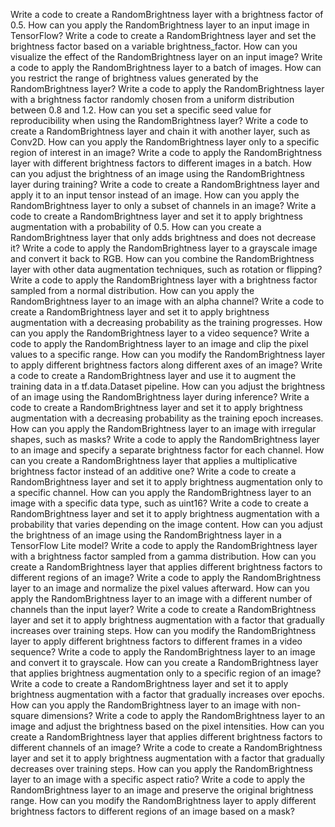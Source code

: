 Write a code to create a RandomBrightness layer with a brightness factor of 0.5.
How can you apply the RandomBrightness layer to an input image in TensorFlow?
Write a code to create a RandomBrightness layer and set the brightness factor based on a variable brightness_factor.
How can you visualize the effect of the RandomBrightness layer on an input image?
Write a code to apply the RandomBrightness layer to a batch of images.
How can you restrict the range of brightness values generated by the RandomBrightness layer?
Write a code to apply the RandomBrightness layer with a brightness factor randomly chosen from a uniform distribution between 0.8 and 1.2.
How can you set a specific seed value for reproducibility when using the RandomBrightness layer?
Write a code to create a RandomBrightness layer and chain it with another layer, such as Conv2D.
How can you apply the RandomBrightness layer only to a specific region of interest in an image?
Write a code to apply the RandomBrightness layer with different brightness factors to different images in a batch.
How can you adjust the brightness of an image using the RandomBrightness layer during training?
Write a code to create a RandomBrightness layer and apply it to an input tensor instead of an image.
How can you apply the RandomBrightness layer to only a subset of channels in an image?
Write a code to create a RandomBrightness layer and set it to apply brightness augmentation with a probability of 0.5.
How can you create a RandomBrightness layer that only adds brightness and does not decrease it?
Write a code to apply the RandomBrightness layer to a grayscale image and convert it back to RGB.
How can you combine the RandomBrightness layer with other data augmentation techniques, such as rotation or flipping?
Write a code to apply the RandomBrightness layer with a brightness factor sampled from a normal distribution.
How can you apply the RandomBrightness layer to an image with an alpha channel?
Write a code to create a RandomBrightness layer and set it to apply brightness augmentation with a decreasing probability as the training progresses.
How can you apply the RandomBrightness layer to a video sequence?
Write a code to apply the RandomBrightness layer to an image and clip the pixel values to a specific range.
How can you modify the RandomBrightness layer to apply different brightness factors along different axes of an image?
Write a code to create a RandomBrightness layer and use it to augment the training data in a tf.data.Dataset pipeline.
How can you adjust the brightness of an image using the RandomBrightness layer during inference?
Write a code to create a RandomBrightness layer and set it to apply brightness augmentation with a decreasing probability as the training epoch increases.
How can you apply the RandomBrightness layer to an image with irregular shapes, such as masks?
Write a code to apply the RandomBrightness layer to an image and specify a separate brightness factor for each channel.
How can you create a RandomBrightness layer that applies a multiplicative brightness factor instead of an additive one?
Write a code to create a RandomBrightness layer and set it to apply brightness augmentation only to a specific channel.
How can you apply the RandomBrightness layer to an image with a specific data type, such as uint16?
Write a code to create a RandomBrightness layer and set it to apply brightness augmentation with a probability that varies depending on the image content.
How can you adjust the brightness of an image using the RandomBrightness layer in a TensorFlow Lite model?
Write a code to apply the RandomBrightness layer with a brightness factor sampled from a gamma distribution.
How can you create a RandomBrightness layer that applies different brightness factors to different regions of an image?
Write a code to apply the RandomBrightness layer to an image and normalize the pixel values afterward.
How can you apply the RandomBrightness layer to an image with a different number of channels than the input layer?
Write a code to create a RandomBrightness layer and set it to apply brightness augmentation with a factor that gradually increases over training steps.
How can you modify the RandomBrightness layer to apply different brightness factors to different frames in a video sequence?
Write a code to apply the RandomBrightness layer to an image and convert it to grayscale.
How can you create a RandomBrightness layer that applies brightness augmentation only to a specific region of an image?
Write a code to create a RandomBrightness layer and set it to apply brightness augmentation with a factor that gradually increases over epochs.
How can you apply the RandomBrightness layer to an image with non-square dimensions?
Write a code to apply the RandomBrightness layer to an image and adjust the brightness based on the pixel intensities.
How can you create a RandomBrightness layer that applies different brightness factors to different channels of an image?
Write a code to create a RandomBrightness layer and set it to apply brightness augmentation with a factor that gradually decreases over training steps.
How can you apply the RandomBrightness layer to an image with a specific aspect ratio?
Write a code to apply the RandomBrightness layer to an image and preserve the original brightness range.
How can you modify the RandomBrightness layer to apply different brightness factors to different regions of an image based on a mask?